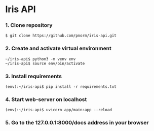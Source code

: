 # Iris API

### 1. Clone repository
```
$ git clone https://github.com/pnorm/iris-api.git
```

### 2. Create and activate virtual environment
```
~/iris-api$ python3 -m venv env
~/iris-api$ source env/bin/activate
```
### 3. Install requirements
```
(env):~/iris-api$ pip install -r requirements.txt
```

### 4. Start web-server on localhost
```
(env):~/iris-api$ uvicorn app/main:app --reload
```

### 5. Go to the 127.0.0.1:8000/docs address in your browser
